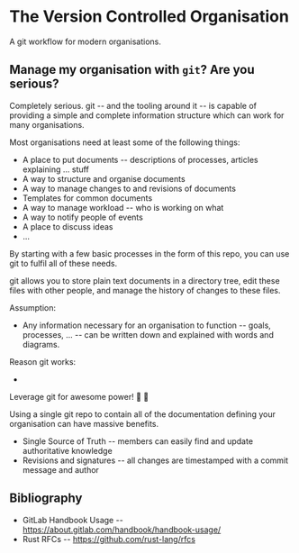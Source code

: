# The Version Controlled Organisation

A git workflow for modern organisations.

## Manage my organisation with `git`? Are you serious?

Completely serious. git -- and the tooling around it -- is capable of providing a simple and complete information structure which can work for many organisations.

Most organisations need at least some of the following things:

* A place to put documents -- descriptions of processes, articles explaining ... stuff
* A way to structure and organise documents
* A way to manage changes to and revisions of documents
* Templates for common documents 
* A way to manage workload -- who is working on what
* A way to notify people of events
* A place to discuss ideas
* ...

By starting with a few basic processes in the form of this repo, you can use git to fulfil all of these needs.

git allows you to store plain text documents in a directory tree, edit these files with other people, and manage the history of changes to these files. 




Assumption:

* Any information necessary for an organisation to function -- goals, processes, ... -- can be written down and explained with words and diagrams.


Reason git works:

* 







Leverage git for awesome power! 🙌 🚀

Using a single git repo to contain all of the documentation defining your organisation can have massive benefits.

* Single Source of Truth -- members can easily find and update authoritative knowledge
* Revisions and signatures -- all changes are timestamped with a commit message and author


## Bibliography

* GitLab Handbook Usage -- <https://about.gitlab.com/handbook/handbook-usage/>
* Rust RFCs -- <https://github.com/rust-lang/rfcs>